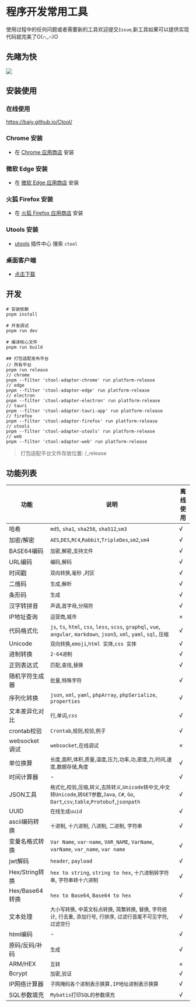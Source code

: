 # 程序开发常用工具

使用过程中的任何问题或者需要新的工具欢迎提交`Issue`,新工具如果可以提供实现代码就完美了O(∩_∩)O

## 先睹为快

![](https://cdn.jsdelivr.net/gh/baiy/Ctool@master/images/v2.0.0.png)

## 安装使用

### 在线使用
<https://baiy.github.io/Ctool/>

### Chrome 安装
- 在 [Chrome 应用商店](https://chrome.google.com/webstore/detail/ipfcebkfhpkjeikaammlkcnalknjahmh) 安装

### 微软 Edge 安装
- 在 [微软 Edge 应用商店](https://microsoftedge.microsoft.com/addons/detail/cihekagpnnadjjplgljkmkpcfiopfplc) 安装

### 火狐 Firefox 安装
- 在 [火狐 Firefox 应用商店](https://addons.mozilla.org/zh-CN/firefox/addon/ctool/) 安装

### Utools 安装
- [utools](https://u.tools/) 插件中心 搜索 `ctool`

### 桌面客户端
- [点击下载](https://github.com/baiy/Ctool/releases)

## 开发

```
# 安装依赖
pnpm install

# 开发调试
pnpm run dev

# 编译核心文件
pnpm run build

## 打包适配发布平台
// 所有平台
pnpm run release
// chrome
pnpm --filter 'ctool-adapter-chrome' run platform-release
// edge
pnpm --filter 'ctool-adapter-edge' run platform-release
// electron
pnpm --filter 'ctool-adapter-electron' run platform-release
// tauri
pnpm --filter 'ctool-adapter-tauri-app' run platform-release
// firefox
pnpm --filter 'ctool-adapter-firefox' run platform-release
// utools
pnpm --filter 'ctool-adapter-utools' run platform-release
// web
pnpm --filter 'ctool-adapter-web' run platform-release
```
> 打包适配平台文件存放位置: /_release

## 功能列表

| 功能           | 说明                                                                                                                            |离线使用|
|--------------|-------------------------------------------------------------------------------------------------------------------------------|---|
| 哈希           | `md5`, `sha1`, `sha256`, `sha512`,`sm3`                                                                                       |√|
| 加密/解密        | `AES`,`DES`,`RC4`,`Rabbit`,`TripleDes`,`sm2`,`sm4`                                                                            |√|
| BASE64编码     | `加密`,`解密`,`支持文件`                                                                                                              |√|
| URL编码        | `编码`,`解码`                                                                                                                     |√|
| 时间戳          | `双向转换`,`毫秒` ,`时区`                                                                                                             |√|
| 二维码          | `生成`,`解析`                                                                                                                     |√|
| 条形码          | `生成`                                                                                                                          |√|
| 汉字转拼音        | `声调`,`首字母`,`分隔符`                                                                                                              |√|
| IP地址查询       | `运营商`,`城市`                                                                                                                    |×|
| 代码格式化        | `js`, `ts`, `html`, `css`, `less`, `scss`, `graphql`, `vue`, `angular`, `markdown`, `json5`, `xml`, `yaml`, `sql`, `压缩`       |√|
| Unicode      | `双向转换`,`emoji`,`html 实体`,`css 实体`                                                                                             |√|
| 进制转换         | `2-64进制`                                                                                                                      |√|
| 正则表达式        | `匹配`,`查找`,`替换`                                                                                                                |√|
| 随机字符生成器      | `批量`,`特殊字符`                                                                                                                   |√|
| 序列化转换        | `json`, `xml`, `yaml`, `phpArray`, `phpSerialize`, `properties`                                                               |√|
| 文本差异化对比      | `行`,`单词`,`css`                                                                                                                |√|
| crontab校验    | `Crontab`,`规则`,`校验`,`例子`                                                                                                      |√|
| websocket调试  | `websocket`,`在线调试`                                                                                                            |×|
| 单位换算         | `长度`,`面积`,`体积`,`质量`,`温度`,`压力`,`功率`,`功`,`密度`,`力`,`时间`,`速度`,`数据存储`,`角度`                                                         |√|
| 时间计算器        | -                                                                                                                             |√|
| JSON工具       | `格式化`,`校验`,`压缩`,`转义`,`去除转义`,`Unicode转中文`,`中文转Unicode`,`转GET参数`,`Java`, `C#`, `Go`, `Dart`,`csv`,`table`,`Protobuf`,`jsonpath` |√|
| UUID         | `在线生成uuid`                                                                                                                    |√|
| ascii编码转换    | `十进制`, `十六进制`, `八进制`, `二进制`, `字符串`                                                                                            |√|
| 变量名格式转换      | `Var Name`, `var-name`, `VAR_NAME`, `VarName`, `varName`, `var_name`, `var name`                                              |√|
| jwt解码        | `header`, `payload`                                                                                                           |√|
| Hex/String转换 | `hex to string`, `string to hex`, `十六进制转字符串`, `字符串转十六进制`                                                                      |√|
| Hex/Base64转换 | `hex to Base64`, `Base64 to hex`                                                                                              |√|
| 文本处理         | `大小写转换`, `中英文标点转换`, `简繁转换`, `替换`, `字符统计`, `行去重`, `添加行号`, `行排序`, `过滤行首尾不可见字符`,`过滤空行`                                           |√|
| html编码       | -                                                                                                                             |√|
| 原码/反码/补码     | `生成`                                                                                                                          |√|
| ARM/HEX      | `互转`                                                                                                                          |×|
| Bcrypt       | `加密`,`验证`                                                                                                                     |√|
| IP网络计算器      | `子网掩码各个进制表示换算,IP地址进制表示换算`                                                                                                     |√|
| SQL参数填充      | `Mybatis打印SQL的参数填充`                                                                                                           |√|
